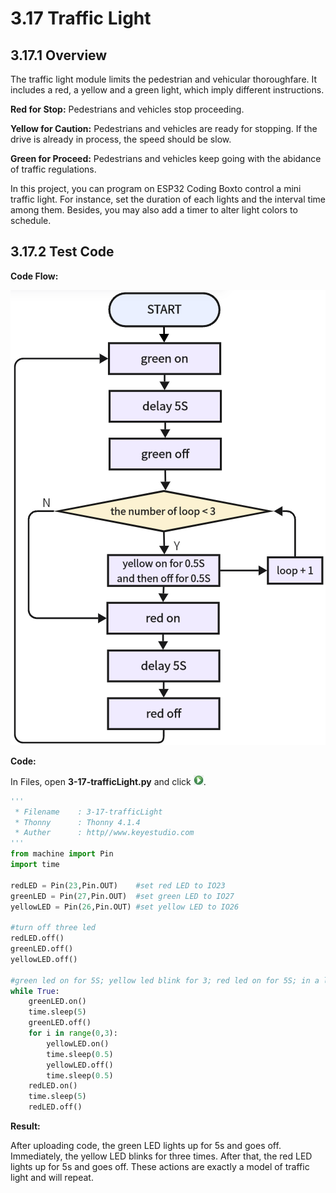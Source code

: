 # 3.17 Traffic Light

## 3.17.1 Overview

The traffic light module limits the pedestrian and vehicular thoroughfare. It includes a red, a yellow and a green light, which imply different instructions.

**Red for Stop:** Pedestrians and vehicles stop proceeding.

**Yellow for Caution:** Pedestrians and vehicles are ready for stopping. If the drive is already in process, the speed should be slow.

**Green for Proceed:** Pedestrians and vehicles keep going with the abidance of traffic regulations.

In this project, you can program on ESP32 Coding Boxto control a mini traffic light. For instance, set the duration of each lights and the interval time among them. Besides, you may also add a timer to alter light colors to schedule.

## 3.17.2 Test Code

**Code Flow:**

![6-17](./media/6-17-3-1.png)

**Code:**

In Files, open **3-17-trafficLight.py** and click ![](media/run.jpg).

```python
'''
 * Filename    : 3-17-trafficLight
 * Thonny      : Thonny 4.1.4
 * Auther      : http//www.keyestudio.com
'''
from machine import Pin
import time

redLED = Pin(23,Pin.OUT)	#set red LED to IO23
greenLED = Pin(27,Pin.OUT)	#set green LED to IO27
yellowLED = Pin(26,Pin.OUT)	#set yellow LED to IO26

#turn off three led
redLED.off()
greenLED.off()
yellowLED.off()

#green led on for 5S; yellow led blink for 3; red led on for 5S; in a loop
while True:
    greenLED.on()
    time.sleep(5)
    greenLED.off()
    for i in range(0,3):
        yellowLED.on()
        time.sleep(0.5)
        yellowLED.off()
        time.sleep(0.5)
    redLED.on()
    time.sleep(5)
    redLED.off()

```

**Result:**

After uploading code, the green LED lights up for 5s and goes off. Immediately, the yellow LED blinks for three times. After that, the red LED lights up for 5s and goes off. These actions are exactly a model of traffic light and will repeat. 

